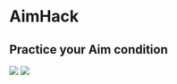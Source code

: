 # AimHack

## Practice your Aim condition

<img src="https://img.shields.io/badge/Unity-FFFFFF?style=for-the-badge&logo=Unity&logoColor=black"/>
<img src="https://img.shields.io/badge/C-FFF000?style=for-the-badge&logo=C#&logoColor=black"/>
